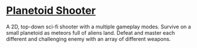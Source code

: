 # [Planetoid Shooter](http://deengames-prototypes.github.io/planetoid-shooter)

A 2D, top-down sci-fi shooter with a multiple gameplay modes. Survive on a small planetoid as meteors full of aliens land. Defeat and master each different and challenging enemy with an array of different weapons.
